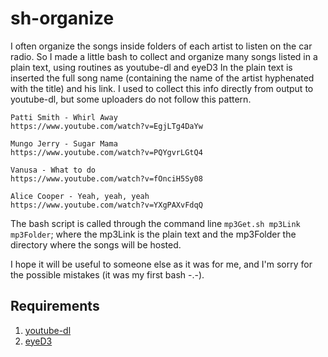 # sh-organize
I often organize the songs inside folders of each artist to listen on the car radio. So I made a little bash to collect and organize many songs listed in a plain text, using routines as youtube-dl and eyeD3
In the plain text is inserted the full song name (containing the name of the artist hyphenated with the title) and his link. I used to collect this info directly from output to youtube-dl, but some uploaders do not follow this pattern.
```
Patti Smith - Whirl Away
https://www.youtube.com/watch?v=EgjLTg4DaYw

Mungo Jerry - Sugar Mama
https://www.youtube.com/watch?v=PQYgvrLGtQ4

Vanusa - What to do
https://www.youtube.com/watch?v=fOnciH5Sy08

Alice Cooper - Yeah, yeah, yeah
https://www.youtube.com/watch?v=YXgPAXvFdqQ
```
The bash script is called through the command line `mp3Get.sh mp3Link mp3Folder`; where the mp3Link is the plain text and the mp3Folder the directory where the songs will be hosted.

I hope it will be useful to someone else as it was for me, and I'm sorry for the possible mistakes (it was my first bash -.-).

## Requirements
1. [youtube-dl](https://github.com/ytdl-org/youtube-dl/)
2. [eyeD3](https://github.com/nicfit/eyed3)
